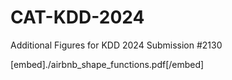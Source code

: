 # CAT-KDD-2024
Additional Figures for KDD 2024 Submission #2130

[embed]./airbnb_shape_functions.pdf[/embed]
